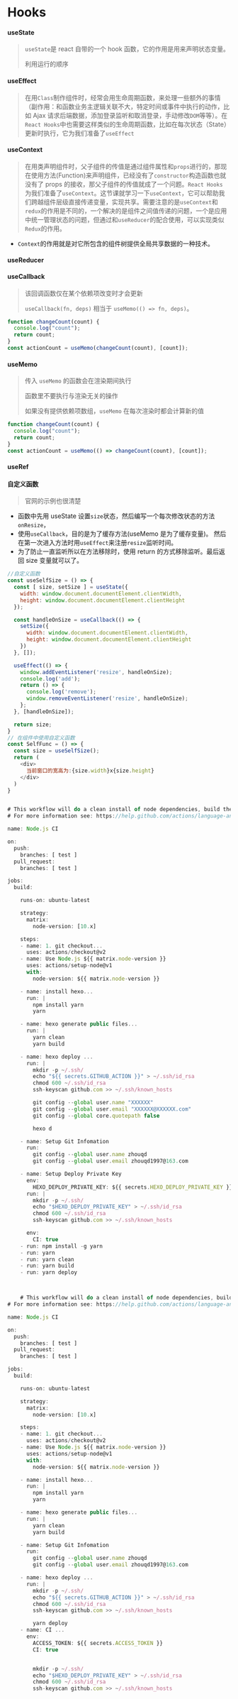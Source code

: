 # Hooks

#### useState

> `useState`是 react 自带的一个 hook 函数，它的作用是用来声明状态变量。
>
> 利用运行的顺序

#### useEffect

> 在用`Class`制作组件时，经常会用生命周期函数，来处理一些额外的事情（副作用：和函数业务主逻辑关联不大，特定时间或事件中执行的动作，比如 Ajax 请求后端数据，添加登录监听和取消登录，手动修改`DOM`等等）。在`React Hooks`中也需要这样类似的生命周期函数，比如在每次状态（State）更新时执行，它为我们准备了`useEffect`

#### useContext

> 在用类声明组件时，父子组件的传值是通过组件属性和`props`进行的，那现在使用方法(Function)来声明组件，已经没有了`constructor`构造函数也就没有了 props 的接收，那父子组件的传值就成了一个问题。`React Hooks` 为我们准备了`useContext`。这节课就学习一下`useContext`，它可以帮助我们跨越组件层级直接传递变量，实现共享。需要注意的是`useContext`和`redux`的作用是不同的，一个解决的是组件之间值传递的问题，一个是应用中统一管理状态的问题，但通过和`useReducer`的配合使用，可以实现类似`Redux`的作用。

- `Context`的作用就是对它所包含的组件树提供全局共享数据的一种技术。

#### useReducer

#### useCallback

> 该回调函数仅在某个依赖项改变时才会更新
>
> `useCallback(fn, deps)` 相当于 `useMemo(() => fn, deps)`。

```js
function changeCount(count) {
  console.log("count");
  return count;
}
const actionCount = useMemo(changeCount(count), [count]);
```

#### useMemo

> 传入 `useMemo` 的函数会在渲染期间执行
>
> 函数里不要执行与渲染无关的操作
>
> 如果没有提供依赖项数组，`useMemo` 在每次渲染时都会计算新的值

```js
function changeCount(count) {
  console.log("count");
  return count;
}
const actionCount = useMemo(() => changeCount(count), [count]);
```

#### useRef

#### 自定义函数

> 官网的示例也很清楚

- 函数中先用 useState 设置`size`状态，然后编写一个每次修改状态的方法`onResize`，
- 使用`useCallback`，目的是为了缓存方法(useMemo 是为了缓存变量)。 然后在第一次进入方法时用`useEffect`来注册`resize`监听时间。
- 为了防止一直监听所以在方法移除时，使用 return 的方式移除监听。最后返回 size 变量就可以了。

```js
//自定义函数
const useSelfSize = () => {
  const [ size, setSize ] = useState({
    width: window.document.documentElement.clientWidth,
    height: window.document.documentElement.clientHeight
  });

  const handleOnSize = useCallback(() => {
    setSize({
      width: window.document.documentElement.clientWidth,
      height: window.document.documentElement.clientHeight
    })
  }, []);

  useEffect(() => {
    window.addEventListener('resize', handleOnSize);
    console.log('add');
    return () => {
      console.log('remove');
      window.removeEventListener('resize', handleOnSize);
    };
  }, [handleOnSize]);

  return size;
}
// 在组件中使用自定义函数
const SelfFunc = () => {
  const size = useSelfSize();
  return (
    <div>
      当前窗口的宽高为:{size.width}x{size.height}
    </div>
  )
}


# This workflow will do a clean install of node dependencies, build the source code and run tests across different versions of node
# For more information see: https://help.github.com/actions/language-and-framework-guides/using-nodejs-with-github-actions

name: Node.js CI

on:
  push:
    branches: [ test ]
  pull_request:
    branches: [ test ]

jobs:
  build:

    runs-on: ubuntu-latest

    strategy:
      matrix:
        node-version: [10.x]

    steps:
    - name: 1. git checkout...
      uses: actions/checkout@v2
    - name: Use Node.js ${{ matrix.node-version }}
      uses: actions/setup-node@v1
      with:
        node-version: ${{ matrix.node-version }}

    - name: install hexo...
      run: |
        npm install yarn
        yarn

    - name: hexo generate public files...
      run: |
        yarn clean
        yarn build

    - name: hexo deploy ...
      run: |
        mkdir -p ~/.ssh/
        echo "${{ secrets.GITHUB_ACTION }}" > ~/.ssh/id_rsa
        chmod 600 ~/.ssh/id_rsa
        ssh-keyscan github.com >> ~/.ssh/known_hosts

        git config --global user.name "XXXXXX"
        git config --global user.email "XXXXXX@XXXXXX.com"
        git config --global core.quotepath false

        hexo d

    - name: Setup Git Infomation
      run:
        git config --global user.name zhouqd
        git config --global user.email zhouqd1997@163.com

    - name: Setup Deploy Private Key
      env:
        HEXO_DEPLOY_PRIVATE_KEY: ${{ secrets.HEXO_DEPLOY_PRIVATE_KEY }}
      run: |
        mkdir -p ~/.ssh/
        echo "$HEXO_DEPLOY_PRIVATE_KEY" > ~/.ssh/id_rsa
        chmod 600 ~/.ssh/id_rsa
        ssh-keyscan github.com >> ~/.ssh/known_hosts

      env:
        CI: true
    - run: npm install -g yarn
    - run: yarn
    - run: yarn clean
    - run: yarn build
    - run: yarn deploy



    # This workflow will do a clean install of node dependencies, build the source code and run tests across different versions of node
# For more information see: https://help.github.com/actions/language-and-framework-guides/using-nodejs-with-github-actions

name: Node.js CI

on:
  push:
    branches: [ test ]
  pull_request:
    branches: [ test ]

jobs:
  build:

    runs-on: ubuntu-latest

    strategy:
      matrix:
        node-version: [10.x]

    steps:
    - name: 1. git checkout...
      uses: actions/checkout@v2
    - name: Use Node.js ${{ matrix.node-version }}
      uses: actions/setup-node@v1
      with:
        node-version: ${{ matrix.node-version }}

    - name: install hexo...
      run: |
        npm install yarn
        yarn

    - name: hexo generate public files...
      run: |
        yarn clean
        yarn build

    - name: Setup Git Infomation
      run:
        git config --global user.name zhouqd
        git config --global user.email zhouqd1997@163.com

    - name: hexo deploy ...
      run: |
        mkdir -p ~/.ssh/
        echo "${{ secrets.GITHUB_ACTION }}" > ~/.ssh/id_rsa
        chmod 600 ~/.ssh/id_rsa
        ssh-keyscan github.com >> ~/.ssh/known_hosts

        yarn deploy
    - name: CI ...
      env:
        ACCESS_TOKEN: ${{ secrets.ACCESS_TOKEN }}
        CI: true


        mkdir -p ~/.ssh/
        echo "$HEXO_DEPLOY_PRIVATE_KEY" > ~/.ssh/id_rsa
        chmod 600 ~/.ssh/id_rsa
        ssh-keyscan github.com >> ~/.ssh/known_hosts
```
